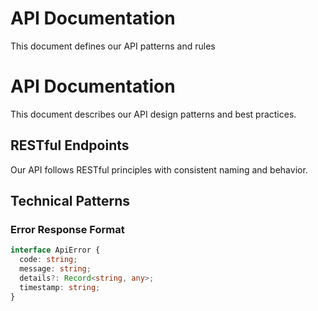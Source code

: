 # API Documentation

This document defines our API patterns and rules

# API Documentation

This document describes our API design patterns and best practices.

## RESTful Endpoints

Our API follows RESTful principles with consistent naming and behavior.

## Technical Patterns

### Error Response Format

```typescript
interface ApiError {
  code: string;
  message: string;
  details?: Record<string, any>;
  timestamp: string;
}
```

